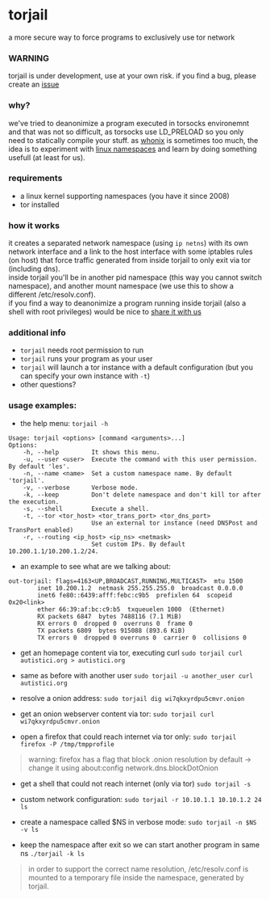 # torjail
a more secure way to force programs to exclusively use tor network

### WARNING
torjail is under development, use at your own risk.
if you find a bug, please create an [issue](https://github.com/lesion/torjail/issues)

### why?
we've tried to deanonimize a program executed in torsocks environemnt and that was not so difficult, as torsocks use LD_PRELOAD so you only need to statically compile your stuff.
as [whonix](https://www.whonix.org/) is sometimes too much, the idea is to experiment with [linux namespaces](http://man7.org/linux/man-pages/man7/namespaces.7.html) and learn by doing something usefull (at least for us).

### requirements
- a linux kernel supporting namespaces (you have it since 2008)
- tor installed

### how it works
it creates a separated network namespace (using `ip netns`) with its own network
interface and a link to the host interface with some iptables rules (on host)
that force traffic generated from inside torjail to only exit via tor (including dns).  
inside torjail you'll be in another pid namespace (this way you cannot switch
namespace), and another mount namespace (we use this to show a different /etc/resolv.conf).  
if you find a way to deanonimize a program running inside torjail (also a shell with root privileges) would be nice to [share it with us](https://github.com/lesion/torjail/issues)

### additional info
- `torjail` needs root permission to run
- `torjail` runs your program as your user
- `torjail` will launch a tor instance with a default configuration (but you can specify your own instance with `-t`)
- other questions?


### usage examples: 
 
- the help menu:
`torjail -h`
```
Usage: torjail <options> [command <arguments>...]
Options:
    -h, --help         It shows this menu.
    -u, --user <user>  Execute the command with this user permission. By default 'les'.
    -n, --name <name>  Set a custom namespace name. By default 'torjail'.
    -v, --verbose      Verbose mode.
    -k, --keep         Don't delete namespace and don't kill tor after the execution.
    -s, --shell        Execute a shell.
    -t, --tor <tor_host> <tor_trans_port> <tor_dns_port>
                       Use an external tor instance (need DNSPost and TransPort enabled)
    -r, --routing <ip_host> <ip_ns> <netmask>
                       Set custom IPs. By default 10.200.1.1/10.200.1.2/24.
```

- an example to see what are we talking about:
```$ sudo torjail ifconfig
out-torjail: flags=4163<UP,BROADCAST,RUNNING,MULTICAST>  mtu 1500
        inet 10.200.1.2  netmask 255.255.255.0  broadcast 0.0.0.0
        inet6 fe80::6439:afff:febc:c9b5  prefixlen 64  scopeid 0x20<link>
        ether 66:39:af:bc:c9:b5  txqueuelen 1000  (Ethernet)
        RX packets 6847  bytes 7488116 (7.1 MiB)
        RX errors 0  dropped 0  overruns 0  frame 0
        TX packets 6809  bytes 915088 (893.6 KiB)
        TX errors 0  dropped 0 overruns 0  carrier 0  collisions 0
```

- get an homepage content via tor, executing curl
`sudo torjail curl autistici.org > autistici.org `

- same as before with another user
`sudo torjail -u another_user curl autistici.org`

- resolve a onion address:
`sudo torjail dig wi7qkxyrdpu5cmvr.onion`

- get an onion webserver content via tor:
`sudo torjail curl wi7qkxyrdpu5cmvr.onion`

- open a firefox that could reach internet via tor only:
`sudo torjail firefox -P /tmp/tmpprofile`
> warning: firefox has a flag that block .onion resolution by default -> change it using about:config network.dns.blockDotOnion

- get a shell that could not reach internet (only via tor)
`sudo torjail -s`

- custom network configuration:
`sudo torjail -r 10.10.1.1 10.10.1.2 24 ls`

- create a namespace called $NS in verbose mode:
`sudo torjail -n $NS -v ls`

- keep the namespace after exit so we can start another program in same ns 
`./torjail -k ls`

> in order to support the correct name resolution, /etc/resolv.conf is mounted to a temporary file inside the namespace, generated by torjail.
